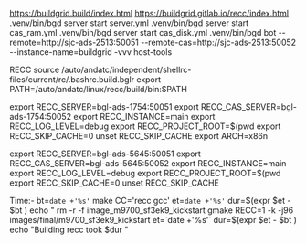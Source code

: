 https://buildgrid.build/index.html
https://buildgrid.gitlab.io/recc/index.html
.venv/bin/bgd server start server.yml
.venv/bin/bgd server start cas_ram.yml
.venv/bin/bgd server start cas_disk.yml
.venv/bin/bgd bot --remote=http://sjc-ads-2513:50051 --remote-cas=http://sjc-ads-2513:50052 --instance-name=buildgrid -vvv host-tools

RECC
source /auto/andatc/independent/shellrc-files/current/rc/.bashrc.build.bglr
export PATH=/auto/andatc/linux/recc/build/bin:$PATH

export RECC_SERVER=bgl-ads-1754:50051
export RECC_CAS_SERVER=bgl-ads-1754:50052
export RECC_INSTANCE=main
export RECC_LOG_LEVEL=debug
export RECC_PROJECT_ROOT=$(pwd
export RECC_SKIP_CACHE=0
unset RECC_SKIP_CACHE
export ARCH=x86n


export RECC_SERVER=bgl-ads-5645:50051
export RECC_CAS_SERVER=bgl-ads-5645:50052
export RECC_INSTANCE=main
export RECC_LOG_LEVEL=debug
export RECC_PROJECT_ROOT=$(pwd
export RECC_SKIP_CACHE=0
unset RECC_SKIP_CACHE

Time:-
bt=`date +'%s'`
make CC='recc gcc'
et=`date +'%s'`
dur=$(expr $et - $bt )
echo "
rm -r -f image_m9700_sf3ek9_kickstart 
gmake RECC=1 -k  -j96 images/final/m9700_sf3ek9_kickstart
et=`date +'%s'`
dur=$(expr $et - $bt )
echo "Building recc took $dur "
